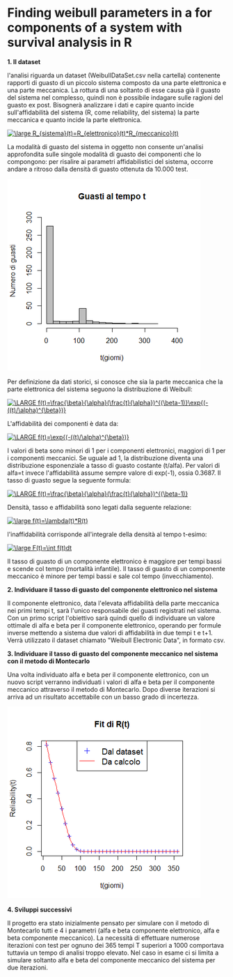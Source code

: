 # Finding weibull parameters in a for components of a system with survival analysis in R

**1. Il dataset**

l'analisi riguarda un dataset (WeibullDataSet.csv nella cartella) contenente rapporti di guasto di un piccolo sistema composto da una parte elettronica e una parte meccanica. La rottura di una soltanto di esse causa già il guasto del sistema nel complesso, quindi non è possibile indagare sulle ragioni del guasto ex post. Bisognerà analizzare i dati e capire quanto incide sull'affidabilità del sistema (R, come reliability, del sistema) la parte meccanica e quanto incide la parte elettronica. 

<a href="https://www.codecogs.com/eqnedit.php?latex=\large&space;R_{sistema}(t)=R_{elettronico}(t)*R_{meccanico}(t)" target="_blank"><img src="https://latex.codecogs.com/gif.latex?\large&space;R_{sistema}(t)=R_{elettronico}(t)*R_{meccanico}(t)" title="\large R_{sistema}(t)=R_{elettronico}(t)*R_{meccanico}(t)" /></a>

La modalità di guasto del sistema in oggetto non consente un'analisi approfondita sulle singole modalità di guasto dei componenti che lo compongono: per risalire ai parametri affidabilistici del sistema, occorre andare a ritroso dalla densità di guasto ottenuta da 10.000 test. 

![Guasti](https://github.com/pierluigirossi86/weibull/blob/master/Guasti%20al%20tempo%20t.png)

Per definizione da dati storici, si conosce che sia la parte meccanica che la parte elettronica del sistema seguono la distribuzione di Weibull: 

<a href="https://www.codecogs.com/eqnedit.php?latex=\LARGE&space;f(t)=\frac{\beta}{\alpha}(\frac{t}{\alpha})^{(\beta-1)}\exp{(-((t)/\alpha)^{\beta})}" target="_blank"><img src="https://latex.codecogs.com/gif.latex?\LARGE&space;f(t)=\frac{\beta}{\alpha}(\frac{t}{\alpha})^{(\beta-1)}\exp{(-((t)/\alpha)^{\beta})}" title="\LARGE f(t)=\frac{\beta}{\alpha}(\frac{t}{\alpha})^{(\beta-1)}\exp{(-((t)/\alpha)^{\beta})}" /></a>

L'affidabilità dei componenti è data da:

<a href="https://www.codecogs.com/eqnedit.php?latex=\LARGE&space;f(t)=\exp{(-((t)/\alpha)^{\beta})}" target="_blank"><img src="https://latex.codecogs.com/gif.latex?\LARGE&space;R(t)=\exp{(-((t)/\alpha)^{\beta})}" title="\LARGE f(t)=\exp{(-((t)/\alpha)^{\beta})}" /></a>

I valori di beta sono minori di 1 per i componenti elettronici, maggiori di 1 per i componenti meccanici. Se uguale ad 1, la distribuzione diventa una distribuzione esponenziale a tasso di guasto costante (t/alfa). 
Per valori di alfa=t invece l'affidabilità assume sempre valore di exp(-1), ossia 0.3687. 
Il tasso di guasto segue la seguente formula:

<a href="https://www.codecogs.com/eqnedit.php?latex=\LARGE&space;\lambda(t)=\frac{\beta}{\alpha}(\frac{t}{\alpha})^{(\beta-1)}" target="_blank"><img src="https://latex.codecogs.com/gif.latex?\LARGE&space;\lambda(t)=\frac{\beta}{\alpha}(\frac{t}{\alpha})^{(\beta-1)}" title="\LARGE f(t)=\frac{\beta}{\alpha}(\frac{t}{\alpha})^{(\beta-1)}" /></a>

Densità, tasso e affidabilità sono legati dalla seguente relazione: 

<a href="https://www.codecogs.com/eqnedit.php?latex=\large&space;f(t)=\lambda(t)*R(t)" target="_blank"><img src="https://latex.codecogs.com/gif.latex?\large&space;f(t)=\lambda(t)*R(t)" title="\large f(t)=\lambda(t)*R(t)" /></a>

l'inaffidabilità corrisponde all'integrale della densità al tempo t-esimo: 

<a href="https://www.codecogs.com/eqnedit.php?latex=\large&space;F(t)=\int&space;f(t)dt" target="_blank"><img src="https://latex.codecogs.com/gif.latex?\large&space;F(t)=\int&space;f(t)dt" title="\large F(t)=\int f(t)dt" /></a>

Il tasso di guasto di un componente elettronico è maggiore per tempi bassi e scende col tempo (mortalità infantile). 
Il tasso di guasto di un componente meccanico è minore per tempi bassi e sale col tempo (invecchiamento).

**2. Individuare il tasso di guasto del componente elettronico nel sistema**

Il componente elettronico, data l'elevata affidabilità della parte meccanica nei primi tempi t, sarà l'unico responsabile dei guasti registrati nel sistema. Con un primo script l'obiettivo sarà quindi quello di individuare un valore ottimale di alfa e beta per il componente elettronico, operando per formule inverse mettendo a sistema due valori di affidabilità in due tempi t e t+1. Verrà utilizzato il dataset chiamato "Weibull Electronic Data", in formato csv. 

**3. Individuare il tasso di guasto del componente meccanico nel sistema con il metodo di Montecarlo**

Una volta individuato alfa e beta per il componente elettronico, con un nuovo script verranno individuati i valori di alfa e beta per il componente meccanico attraverso il metodo di Montecarlo. Dopo diverse iterazioni si arriva ad un risultato accettabile con un basso grado di incertezza. 

![Risultato](https://github.com/pierluigirossi86/weibull/blob/master/Plot%20PNG%20fit%20dati.png)

**4. Sviluppi successivi**

Il progetto era stato inizialmente pensato per simulare con il metodo di Montecarlo tutti e 4 i parametri (alfa e beta componente elettronico, alfa e beta componente meccanico). La necessità di effettuare numerose iterazioni con test per ognuno dei 365 tempi T superiori a 1000 comportava tuttavia un tempo di analisi troppo elevato. Nel caso in esame ci si limita a simulare soltanto alfa e beta del componente meccanico del sistema per due iterazioni. 
